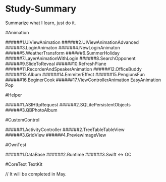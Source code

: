 Study-Summary
============

Summarize what I learn, just do it.

#Animation

######1.UIViewAnimation
######2.UIViewAnimationAdvanced
######3.LoginAnimaton
######4.NewLoginAnimaton
######5.WeatherTransform
######6.SummerHoliday
######7.LayerAnimationWithLogin
######8.SearchOpponent
######9.SlideToReveal
######10.RefreshPlane
######11.RecorderAndSpeakerAnimation
######12.OfficeBuddy
######13.Album
######14.EmmiterEffect
######15.PengiunsFun
######16.BeginerCook
######17.ViewControllerAnimation EasyAnimation Pop

#Helper

######1.ASIHttpRequest
######2.SQLitePersistentObjects
######3.QBPhotoAlbum

#CustomControl

######1.ActivityController
######2.TreeTableTableView
######3.GridView
######4.PreviewImageView

#OwnTest

######1.DataBase
######2.Runtime
######3.Swift <-> OC

#CoreText TextKit

// It will be completed in May.
